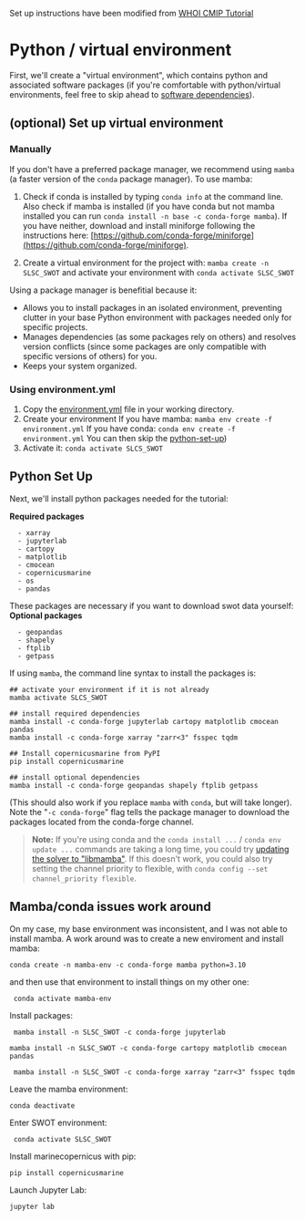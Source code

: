 Set up instructions have been modified from [WHOI CMIP Tutorial](https://theo.earth/whoi-climate-tutorial_2025/pages/setup/setup_venv.html)

# Python / virtual environment
First, we'll create a "virtual environment", which contains python and associated software packages (if you're comfortable with python/virtual environments, feel free to skip ahead to [software dependencies](#python-set-up)). 

## (optional) Set up virtual environment
### Manually
If you don't have a preferred package manager, we recommend using ```mamba``` (a faster version of the ```conda``` package manager). To use mamba:
1. Check if conda is installed by typing ```conda info``` at the command line. Also check if mamba is installed (if you have conda but not mamba installed you can run ```conda install -n base -c conda-forge mamba```). If you have neither, download and install miniforge following the instructions here: [https://github.com/conda-forge/miniforge](https://github.com/conda-forge/miniforge).

2. Create a virtual environment for the project with: ```mamba create -n SLSC_SWOT``` and activate your environment with ```conda activate SLSC_SWOT```

Using a package manager is benefitial because it:
- Allows you to install packages in an isolated environment, preventing clutter in your base Python environment with packages needed only for specific projects.
- Manages dependencies (as some packages rely on others) and resolves version conflicts (since some packages are only compatible with specific versions of others) for you.
- Keeps your system organized.

### Using environment.yml
1. Copy the [environment.yml](https://github.com/carocamargo/SLSC_SWOT/blob/main/environment.yml) file in your working directory.
2. Create your environment
  If you have mamba:
  ```mamba env create -f environment.yml```
  If you have conda:
  ```conda env create -f environment.yml```
You can then skip the [python-set-up](#python-set-up))
4. Activate it:
```conda activate SLCS_SWOT```

## Python Set Up
Next, we'll install python packages needed for the tutorial:

**Required packages**
```
  - xarray  
  - jupyterlab
  - cartopy
  - matplotlib
  - cmocean
  - copernicusmarine
  - os
  - pandas
```

These packages are necessary if you want to download swot data yourself:
**Optional packages**
```
  - geopandas
  - shapely
  - ftplib
  - getpass
```

If using ```mamba```, the command line syntax to install the packages is:
```
## activate your environment if it is not already
mamba activate SLCS_SWOT

## install required dependencies
mamba install -c conda-forge jupyterlab cartopy matplotlib cmocean pandas
mamba install -c conda-forge xarray "zarr<3" fsspec tqdm

## Install copernicusmarine from PyPI
pip install copernicusmarine

## install optional dependencies
mamba install -c conda-forge geopandas shapely ftplib getpass
```

(This should also work if you replace ```mamba``` with ```conda```, but will take longer). Note the "```-c conda-forge```" flag tells the package manager to download the packages located from the conda-forge channel. 

> **Note:**
If you're using conda and the ```conda install ...``` / ```conda env update ...``` commands are taking a long time, you could try [updating the solver to "libmamba"](https://www.anaconda.com/blog/a-faster-conda-for-a-growing-community).
If this doesn't work, you could also try setting the channel priority to flexible, with ```conda config --set channel_priority flexible```.

## Mamba/conda issues work around
On my case, my base environment was inconsistent, and I was not able to install mamba. A work around was to create a new enviroment and install mamba:

```conda create -n mamba-env -c conda-forge mamba python=3.10```

and then use that environment to install things on my other one:

``` conda activate mamba-env```

Install packages:

``` mamba install -n SLSC_SWOT -c conda-forge jupyterlab```

```mamba install -n SLSC_SWOT -c conda-forge cartopy matplotlib cmocean pandas```

``` mamba install -n SLSC_SWOT -c conda-forge xarray "zarr<3" fsspec tqdm```

Leave the mamba environment:

``` conda deactivate ```

Enter SWOT environment:

```  conda activate SLSC_SWOT ```

Install marinecopernicus with pip:

```pip install copernicusmarine  ```

Launch Jupyter Lab:

```jupyter lab```
